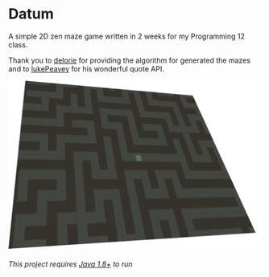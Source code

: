 # Datum
A simple 2D zen maze game written in 2 weeks for my Programming 12 class.

Thank you to [delorie](http://www.delorie.com/game-room/mazes/genmaze.cgi) for providing the algorithm for generated the mazes and to [lukePeavey](https://github.com/lukePeavey/quotable) for his wonderful quote API.

![cover image][cover]

###### This project requires [Java 1.8+](https://java.com/en/download/) to run

[cover]: https://raw.githubusercontent.com/JeremyBankes/Datum/master/res/cover.png
